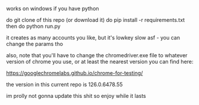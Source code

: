 works on windows if you have python

do git clone of this repo (or download it)
do pip install -r requirements.txt
then do python run.py

it creates as many accounts you like, but it's lowkey slow asf - you can change the params tho

also, note that you'll have to change the chromedriver.exe file to whatever version of chrome you use, or at least the nearest version you can find here:

https://googlechromelabs.github.io/chrome-for-testing/

the version in this current repo is 126.0.6478.55

im prolly not gonna update this shit so enjoy while it lasts
